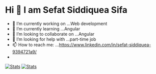 # Hi 👋 I am Sefat Siddiquea Sifa 
- 🔭 I’m currently working on ...Web development
- 🌱 I’m currently learning ...Angular
- 👯 I’m looking to collaborate on ...Angular
- 🤔 I’m looking for help with ...part-time job
- 📫 How to reach me: ...https://www.linkedin.com/in/sefat-siddiquea-9394721a9/
- 
[![Stats](https://github-readme-stats.vercel.app/api?username=sifa123&count_private=true&show_icons=true&theme=nightowl)](https://github.com/sifa123) 
[![Stats](https://github-readme-stats.vercel.app/api/top-langs?username=sifa123&show_icons=true&theme=nightowl)](https://github.com/sifa123)
